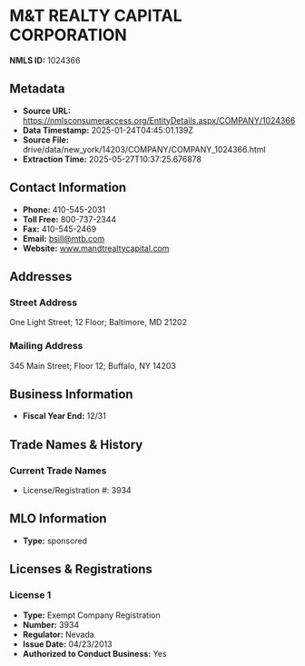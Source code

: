# M&T REALTY CAPITAL CORPORATION

**NMLS ID:** 1024366

## Metadata
- **Source URL:** https://nmlsconsumeraccess.org/EntityDetails.aspx/COMPANY/1024366
- **Data Timestamp:** 2025-01-24T04:45:01.139Z
- **Source File:** drive/data/new_york/14203/COMPANY/COMPANY_1024366.html
- **Extraction Time:** 2025-05-27T10:37:25.676878

## Contact Information
- **Phone:** 410-545-2031
- **Toll Free:** 800-737-2344
- **Fax:** 410-545-2469
- **Email:** bsill@mtb.com
- **Website:** www.mandtrealtycapital.com

## Addresses
### Street Address
One Light Street; 12 Floor; Baltimore, MD 21202

### Mailing Address
345 Main Street; Floor 12; Buffalo, NY 14203

## Business Information
- **Fiscal Year End:** 12/31

## Trade Names & History
### Current Trade Names
- License/Registration #: 3934

## MLO Information
- **Type:** sponsored

## Licenses & Registrations

### License 1
- **Type:** Exempt Company Registration
- **Number:** 3934
- **Regulator:** Nevada
- **Issue Date:** 04/23/2013
- **Authorized to Conduct Business:** Yes
